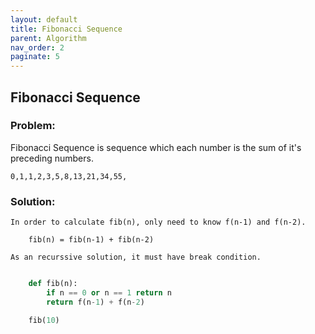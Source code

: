 ```yaml
---
layout: default
title: Fibonacci Sequence
parent: Algorithm
nav_order: 2
paginate: 5
---
```


## Fibonacci Sequence

### Problem:

Fibonacci Sequence is sequence which each number is the sum of it's preceding numbers. 

    0,1,1,2,3,5,8,13,21,34,55,


### Solution:

    In order to calculate fib(n), only need to know f(n-1) and f(n-2). 

        fib(n) = fib(n-1) + fib(n-2)

    As an recurssive solution, it must have break condition.

```python

    def fib(n):
        if n == 0 or n == 1 return n
        return f(n-1) + f(n-2)

    fib(10)

```
